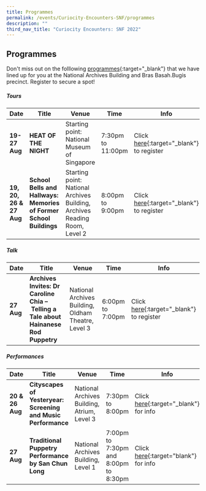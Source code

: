 ```yaml
---
title: Programmes
permalink: /events/Curiocity-Encounters-SNF/programmes
description: ""
third_nav_title: "Curiocity Encounters: SNF 2022"
---
```

## **Programmes**

Don't miss out on the folllowing [programmes](https://www.eventbrite.com/cc/curiocity-places-perspectives-46319){:target="_blank"} that we have lined up for you at the National Archives Building and Bras Basah.Bugis precinct. Register to secure a spot!

##### **Tours**

| **Date** | **Title** | **Venue** | **Time** | **Info**|
| -------- | -------- | -------- | -------- | -------- |
| **19-27 Aug**    |**HEAT OF THE NIGHT**  | Starting point: National Museum of Singapore  | 7:30pm to 11:00pm    | Click [here](https://www.klook.com/activity/74704-heat-night-singapore/){:target="_blank"} to register |
| **19, 20, 26 & 27 Aug**    |****School Bells and Hallways: Memories of Former School Buildings****  | Starting point: National Archives Building, Archives Reading Room, Level 2  | 8:00pm to 9:00pm    | Click [here](){:target="_blank"} to register |

##### **Talk**

| **Date** | **Title** | **Venue** | **Time** | **Info**|
| -------- | -------- | -------- | -------- | -------- |
| **27 Aug**    | **Archives Invites: Dr Caroline Chia –** **Telling a Tale about Hainanese Rod Puppetry**     | National Archives Building, Oldham Theatre, Level 3  | 6:00pm to 7:00pm   | Click [here](https://www.eventbrite.sg/e/archives-invites-telling-a-tale-about-hainanese-rod-puppetry-tickets-379622038737){:target="_blank"} to register |

##### **Performances**

| **Date** | **Title** | **Venue** | **Time** | **Info**|
| -------- | -------- | -------- | -------- | -------- |
|**20 & 26 Aug**    | **Cityscapes of Yesteryear: Screening and Music Performance**  | National Archives Building, Atrium, Level 3    | 7:30pm to 8:00pm  | Click [here](){:target="_blank"} for info |
|**27 Aug**     | **Traditional Puppetry Performance by San Chun Long**    | National Archives Building, Level 1  | 7:00pm to 7:30pm and 8:00pm to 8:30pm   | Click [here](){:target="blank"} for info |